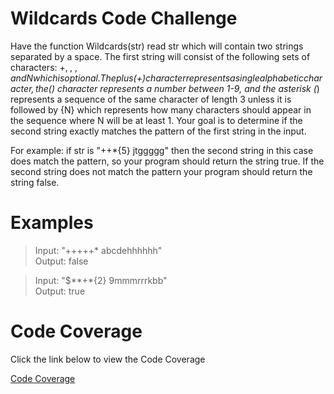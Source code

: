 # Wildcards Code Challenge

Have the function Wildcards(str) read str which will contain two strings separated by a space. The first string will consist of the following sets of characters: +, *, $, and {N} which is optional. The plus (+) character represents a single alphabetic character, the ($) character represents a number between 1-9, and the asterisk (*) represents a sequence of the same character of length 3 unless it is followed by {N} which represents how many characters should appear in the sequence where N will be at least 1. Your goal is to determine if the second string exactly matches the pattern of the first string in the input.<br/>

For example: if str is "++*{5} jtggggg" then the second string in this case does match the pattern, so your program should return the string true. If the second string does not match the pattern your program should return the string false.<br/>

# Examples
> Input: "+++++* abcdehhhhhh"<br/>
> Output: false<br/>

> Input: "$**+*{2} 9mmmrrrkbb"<br/>
> Output: true<br/>

# Code Coverage
Click the link below to view the Code Coverage

<a href="https://htmlpreview.github.io/?https://github.com/toniolatunji/wildcards/blob/main/Wildcards/Wildcards.Tests/Coverage/index.html" target="_blank">Code Coverage</a>
